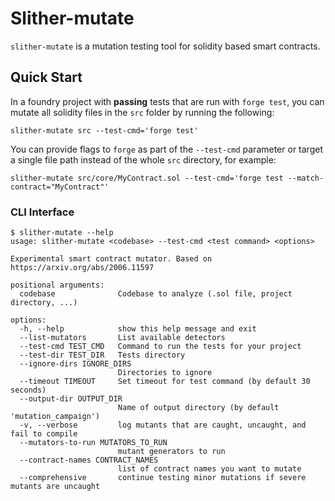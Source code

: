 # Slither-mutate

`slither-mutate` is a mutation testing tool for solidity based smart contracts.

## Quick Start

In a foundry project with **passing** tests that are run with `forge test`, you can mutate all solidity files in the `src` folder by running the following:

`slither-mutate src --test-cmd='forge test'`

You can provide flags to `forge` as part of the `--test-cmd` parameter or target a single file path instead of the whole `src` directory, for example:

`slither-mutate src/core/MyContract.sol --test-cmd='forge test --match-contract="MyContract"'`

### CLI Interface

```shell
$ slither-mutate --help
usage: slither-mutate <codebase> --test-cmd <test command> <options>

Experimental smart contract mutator. Based on https://arxiv.org/abs/2006.11597

positional arguments:
  codebase              Codebase to analyze (.sol file, project directory, ...)

options:
  -h, --help            show this help message and exit
  --list-mutators       List available detectors
  --test-cmd TEST_CMD   Command to run the tests for your project
  --test-dir TEST_DIR   Tests directory
  --ignore-dirs IGNORE_DIRS
                        Directories to ignore
  --timeout TIMEOUT     Set timeout for test command (by default 30 seconds)
  --output-dir OUTPUT_DIR
                        Name of output directory (by default 'mutation_campaign')
  -v, --verbose         log mutants that are caught, uncaught, and fail to compile
  --mutators-to-run MUTATORS_TO_RUN
                        mutant generators to run
  --contract-names CONTRACT_NAMES
                        list of contract names you want to mutate
  --comprehensive       continue testing minor mutations if severe mutants are uncaught
```
